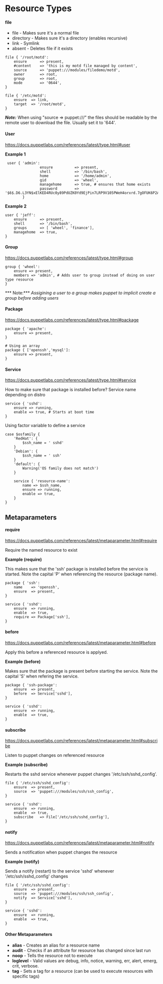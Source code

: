 # Resource Types

#### file

- file - Makes sure it's a normal file
- directory -  Makes sure it's a directory (enables recursive)
- link - Symlink
- absent - Deletes file if it exists

```puppet
file { '/root/motd':
	ensure		=> present,
	#content	=> 'this is my motd file managed by content',
	source		=> 'puppet:///modules/filedemo/motd',
	owner		=> root,
	group		=> root,
	mode		=> '0644',
}

file { '/etc/motd':
	ensure	=> link,
	target	=> '/root/motd',
}
```

***Note:*** When using "source => puppet:///" the files should be readable by the remote user to download the file. Usually set it to '644'.

#### User

https://docs.puppetlabs.com/references/latest/type.html#user

**Example 1**

```puppet
 user { 'admin':
                ensure     		=> present,
                shell      		=> '/bin/bash',
                home       		=> '/home/admin',
                gid				=> 'wheel',
                managehome		=> true, # ensures that home exists
                password		=> '$6$.D6.L3YN$xElKED4RUc0y89PdUZK0Yd9EjPin7LRP9V105PWeH4orxrd.7gOFUK6P2AtwF/4oV5h.3sKEQpV9oOl.tEmuk1',
        }
```

**Example 2**

```puppet
user { 'jeff':
	ensure		=> present,
	shell		=> '/bin/bash',
	groups		=> [ 'wheel', 'finance'],
	managehome	=> true,
}
```

#### Group

https://docs.puppetlabs.com/references/latest/type.html#group

```puppet
group { 'wheel':
	ensure => present,
	members => 'admin', # Adds user to group instead of doing on user type resource
}
```

*** Note:*** *Assigining a user to a group makes puppet to implicit create a group before adding users*

#### Package

https://docs.puppetlabs.com/references/latest/type.html#package

```puppet
package { 'apache':
	ensure => present,
}

# Using an array
package { ['openssh','mysql']:
	ensure => present,
}
```

#### Service

https://docs.puppetlabs.com/references/latest/type.html#service

How to make sure that package is installed before?
Service name depending on distro

```puppet
service { 'sshd':
	ensure => running,
	enable => true, # Starts at boot time
}
```

Using factor variable to define a service

```puppet
case $osfamily { 
	'RedHat': {
		$ssh_name = ' sshd'
	}
	'Debian': {
		$ssh_name = ' ssh'
	}
	'default': {
		Warning('OS family does not match')
	}

	service { 'resource-name':
		name => $ssh_name,
		ensure => running,
		enable => true,
	}
}
```

## Metaparameters

#### require 

https://docs.puppetlabs.com/references/latest/metaparameter.html#require

Require the named resource to exist

**Example (require)**

This makes sure that the 'ssh' package is installed before the service is started. Note the capital 'P' when referencing the resource (package name).

```puppet
package { 'ssh':
	name	=> 'openssh',
	ensure	=> present,
}

service { 'sshd':
	ensure	=> running,
	enable	=> true,
	require	=> Package['ssh'],
}
```

#### before

https://docs.puppetlabs.com/references/latest/metaparameter.html#before

Apply this before a referenced resource is applyed.

**Example (before)**

Makes sure that the package is present before starting the service. Note the capital 'S' when refering the service. 

```puppet
package { 'ssh-package':
	ensure	=> present,
	before	=> Service['sshd'],
}

service { 'sshd':
	ensure	=> running,
	enable	=> true,
}
```

#### subscribe

https://docs.puppetlabs.com/references/latest/metaparameter.html#subscribe

Listen to puppet changes on referenced resource

**Example (subscribe)**

Restarts the sshd service whenever puppet changes '/etc/ssh/sshd_config'.

```puppet
file { '/etc/ssh/sshd_config':
	ensure	=> present,
	source	=> 'puppet:///modules/ssh/ssh_config',
}

service { 'sshd':
	ensure	=> running,
	enable	=> true,
	subscribe	=> File['/etc/ssh/sshd_config'],
}
```

#### notify

https://docs.puppetlabs.com/references/latest/metaparameter.html#notify

Sends a notification when puppet changes the resource

**Example (notify)**

Sends a notify (restart) to the service 'sshd' whenever '/etc/ssh/sshd_config' changes

```puppet
file { '/etc/ssh/sshd_config':
	ensure	=> present,
	source	=> 'puppet:///modules/ssh/ssh_config',
	notify	=> Service['sshd'],
}

service { 'sshd':
	ensure	=> running,
	enable	=> true,
}
```

#### Other Metaparameters

- **alias** - Creates an alias for a resource name
- **audit** - Checks if an attribute for resource has changed since last run
- **noop** - Tells the resource not to execute
- **loglevel** - Valid values are debug, info, notice, warning, err, alert, emerg, crit, verbose.
- **tag** - Sets a tag for a resource (can be used to execute resources with specific tags)
















